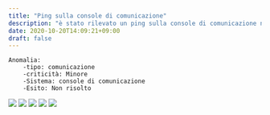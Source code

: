 ```yaml
---
title: "Ping sulla console di comunicazione"
description: "è stato rilevato un ping sulla console di comunicazione nella torre di controllo"
date: 2020-10-20T14:09:21+09:00
draft: false
---
```

	Anomalia:
		-tipo: comunicazione
		-criticità: Minore
		-Sistema: console di comunicazione
		-Esito: Non risolto
![](/BC/pingBC1.png)
![](/BC/pingBC2.png)
![](/BC/pingBC3.png)
![](/BC/pingBC4.png)
![](/BC/pingBC5.png)
